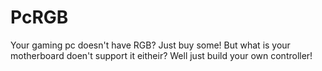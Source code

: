 # PcRGB
Your gaming pc doesn't have RGB? Just buy some! But what is your motherboard doen't support it eitheir? Well just build your own controller!
